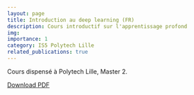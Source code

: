 ```yaml
---
layout: page
title: Introduction au deep learning (FR)
description: Cours introductif sur l'apprentissage profond
img: 
importance: 1
category: IS5 Polytech Lille
related_publications: true
---
```


Cours dispensé à Polytech Lille, Master 2.

[Download PDF](../../assets/pdf/courses_slides/deep_learning/part1.pdf)
